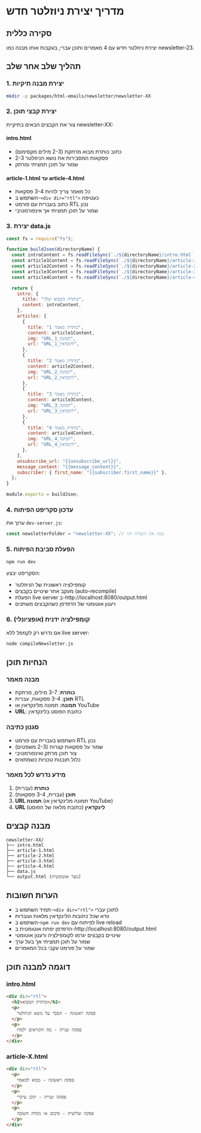 # מדריך יצירת ניוזלטר חדש

## סקירה כללית
יצירת ניוזלטר חדש עם 4 מאמרים ותוכן עברי, בעקבות אותו מבנה כמו newsletter-23.

## תהליך שלב אחר שלב

### 1. יצירת מבנה תיקיות
```bash
mkdir -p packages/html-emails/newsletter/newsletter-XX
```

### 2. יצירת קבצי תוכן
צור את הקבצים הבאים בתיקיית newsletter-XX:

#### intro.html
- כתוב כותרת מבוא מרתקת (2-3 מילים מקסימום)
- 2-3 פסקאות המסבירות את נושא הניוזלטר
- שמור על תוכן תמציתי ומרתק

#### article-1.html עד article-4.html
- כל מאמר צריך להיות 3-4 פסקאות
- השתמש ב-`<div dir="rtl">` כעטיפה
- כתוב בעברית עם פורמט RTL נכון
- שמור על תוכן תמציתי אך אינפורמטיבי

### 3. יצירת data.js
```javascript
const fs = require("fs");

function buildJson(directoryName) {
  const introContent = fs.readFileSync(`./${directoryName}/intro.html`, "utf8");
  const article1Content = fs.readFileSync(`./${directoryName}/article-1.html`, "utf8");
  const article2Content = fs.readFileSync(`./${directoryName}/article-2.html`, "utf8");
  const article3Content = fs.readFileSync(`./${directoryName}/article-3.html`, "utf8");
  const article4Content = fs.readFileSync(`./${directoryName}/article-4.html`, "utf8");

  return {
    intro: {
      title: "כותרת המבוא שלך",
      content: introContent,
    },
    articles: [
      {
        title: "כותרת מאמר 1",
        content: article1Content,
        img: "URL_תמונה_1",
        url: "URL_לינקדאין_1",
      },
      {
        title: "כותרת מאמר 2", 
        content: article2Content,
        img: "URL_תמונה_2",
        url: "URL_לינקדאין_2",
      },
      {
        title: "כותרת מאמר 3",
        content: article3Content,
        img: "URL_תמונה_3", 
        url: "URL_לינקדאין_3",
      },
      {
        title: "כותרת מאמר 4",
        content: article4Content,
        img: "URL_תמונה_4",
        url: "URL_לינקדאין_4",
      },
    ],
    unsubscribe_url: "{{unsubscribe_url}}",
    message_content: "{{message_content}}",
    subscriber: { first_name: "{{subscriber.first_name}}" },
  };
}

module.exports = buildJson;
```

### 4. עדכון סקריפט הפיתוח
ערוך את `dev-server.js`:
```javascript
const newsletterFolder = "newsletter-XX"; // שנה את השורה הזו
```

### 5. הפעלת סביבת הפיתוח
```bash
npm run dev
```

הסקריפט יבצע:
- קומפילציה ראשונית של הניוזלטר
- מעקב אחר שינויים בקבצים (auto-recompile)
- הפעלת live server ב-http://localhost:8080/output.html
- רענון אוטומטי של הדפדפן כשהקבצים משתנים

### 6. קומפילציה ידנית (אופציונלי)
אם נדרש רק לקמפל ללא live server:
```bash
node compileNewsletter.js
```

## הנחיות תוכן

### מבנה מאמר
- **כותרת**: 3-7 מילים, מרתקת
- **תוכן**: 3-4 פסקאות, עברית RTL
- **תמונה**: תמונה מלינקדאין או YouTube
- **URL**: כתובת הפוסט בלינקדאין

### סגנון כתיבה
- השתמש בעברית עם פורמט RTL נכון
- שמור על פסקאות קצרות (2-3 משפטים)
- צור תוכן מרתק ואינפורמטיבי
- כלול תובנות טכניות כשמתאים

### מידע נדרש לכל מאמר
1. **כותרת** (עברית)
2. **תוכן** (עברית, 3-4 פסקאות)
3. **URL תמונה** (תמונה מלינקדאין או YouTube)
4. **URL לינקדאין** (כתובת מלאה של הפוסט)

## מבנה קבצים
```
newsletter-XX/
├── intro.html
├── article-1.html
├── article-2.html
├── article-3.html
├── article-4.html
├── data.js
└── output.html (נוצר אוטומטית)
```

## הערות חשובות
- תמיד השתמש ב-`<div dir="rtl">` לתוכן עברי
- וודא שכל כתובות הלינקדאין מלאות ועובדות
- השתמש ב-`npm run dev` לפיתוח עם live reload
- הדפדפן יפתח אוטומטית ב-http://localhost:8080/output.html
- שינויים בקבצים יגרמו לקומפילציה ורענון אוטומטי
- שמור על תוכן תמציתי אך בעל ערך
- שמור על פורמט עקבי בכל המאמרים

## דוגמה למבנה תוכן
### intro.html
```html
<div dir="rtl">
  <h2>כותרת המבוא</h2>
  <p>
    פסקה ראשונה - הסבר על נושא הניוזלטר
  </p>
  <p>
    פסקה שנייה - מה הקוראים ילמדו
  </p>
</div>
```

### article-X.html
```html
<div dir="rtl">
  <p>
    פסקה ראשונה - מבוא למאמר
  </p>
  <p>
    פסקה שנייה - תוכן עיקרי
  </p>
  <p>
    פסקה שלישית - סיכום או נקודה חשובה
  </p>
</div>
```
